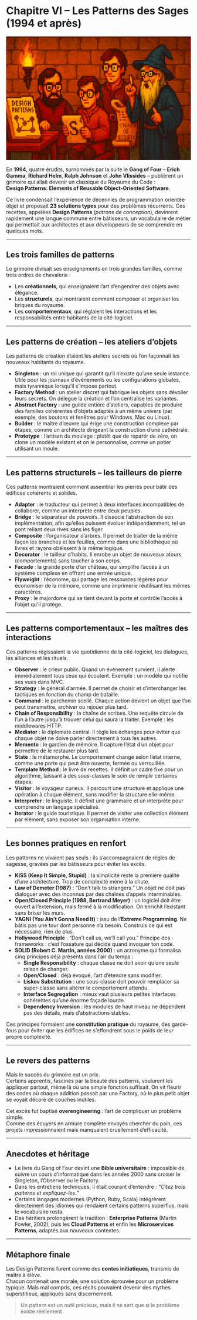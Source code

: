 # Chapitre VI – Les Patterns des Sages (1994 et après)

![chapitre-VI.png](https://raw.githubusercontent.com/nicolasvauchenet/cours_architectures_logicielles/refs/heads/main/img/chapitre-VI.png)

En **1994**, quatre érudits, surnommés par la suite le **Gang of Four** – **Erich Gamma**, **Richard Helm**, **Ralph
Johnson** et **John Vlissides** – publièrent un grimoire qui allait devenir un classique du Royaume du Code :  
**Design Patterns: Elements of Reusable Object-Oriented Software**.

Ce livre condensait l’expérience de décennies de programmation orientée objet et proposait **23 solutions types** pour
des problèmes récurrents. Ces recettes, appelées **Design Patterns** (*patrons de conception*), devinrent rapidement une
langue commune entre bâtisseurs, un vocabulaire de métier qui permettait aux architectes et aux développeurs de se
comprendre en quelques mots.

---

## Les trois familles de patterns

Le grimoire divisait ses enseignements en trois grandes familles, comme trois ordres de chevalerie :

- Les **créationnels**, qui enseignaient l’art d’engendrer des objets avec élégance.
- Les **structurels**, qui montraient comment composer et organiser les briques du royaume.
- Les **comportementaux**, qui réglaient les interactions et les responsabilités entre habitants de la cité-logiciel.

---

## Les patterns de création – les ateliers d’objets

Les patterns de création étaient les ateliers secrets où l’on façonnait les nouveaux habitants du royaume.

- **Singleton** : un roi unique qui garantit qu’il n’existe qu’une seule instance. Utile pour les journaux d’événements
  ou les configurations globales, mais tyrannique lorsqu’il s’impose partout.
- **Factory Method** : un atelier discret qui fabrique les objets sans dévoiler leurs secrets. On délègue la création et
  l’on centralise les variantes.
- **Abstract Factory** : une guilde entière d’ateliers, capables de produire des familles cohérentes d’objets adaptés à
  un même univers (par exemple, des boutons et fenêtres pour Windows, Mac ou Linux).
- **Builder** : le maître d’œuvre qui érige une construction complexe par étapes, comme un architecte dirigeant la
  construction d’une cathédrale.
- **Prototype** : l’artisan du moulage : plutôt que de repartir de zéro, on clone un modèle existant et on le
  personnalise, comme un potier utilisant un moule.

---

## Les patterns structurels – les tailleurs de pierre

Ces patterns montraient comment assembler les pierres pour bâtir des édifices cohérents et solides.

- **Adapter** : le traducteur qui permet à deux interfaces incompatibles de collaborer, comme un interprète entre deux
  peuples.
- **Bridge** : le séparateur de pouvoirs. Il dissocie l’abstraction de son implémentation, afin qu’elles puissent
  évoluer indépendamment, tel un pont reliant deux rives sans les figer.
- **Composite** : l’organisateur d’arbres. Il permet de traiter de la même façon les branches et les feuilles, comme
  dans une bibliothèque où livres et rayons obéissent à la même logique.
- **Decorator** : le tailleur d’habits. Il enrobe un objet de nouveaux atours (comportements) sans toucher à son corps.
- **Facade** : la grande porte d’un château, qui simplifie l’accès à un système complexe en offrant une entrée unique.
- **Flyweight** : l’économe, qui partage les ressources légères pour économiser de la mémoire, comme une imprimerie
  réutilisant les mêmes caractères.
- **Proxy** : le majordome qui se tient devant la porte et contrôle l’accès à l’objet qu’il protège.

---

## Les patterns comportementaux – les maîtres des interactions

Ces patterns régissaient la vie quotidienne de la cité-logiciel, les dialogues, les alliances et les rituels.

- **Observer** : le crieur public. Quand un événement survient, il alerte immédiatement tous ceux qui écoutent.
  Exemple : un modèle qui notifie ses vues dans MVC.
- **Strategy** : le général d’armée. Il permet de choisir et d’interchanger les tactiques en fonction du champ de
  bataille.
- **Command** : le parchemin scellé. Chaque action devient un objet que l’on peut transmettre, archiver ou rejouer plus
  tard.
- **Chain of Responsibility** : la chaîne de scribes. Une requête circule de l’un à l’autre jusqu’à trouver celui qui
  saura la traiter. Exemple : les middlewares HTTP.
- **Mediator** : le diplomate central. Il règle les échanges pour éviter que chaque objet ne doive parler directement à
  tous les autres.
- **Memento** : le gardien de mémoire. Il capture l’état d’un objet pour permettre de le restaurer plus tard.
- **State** : le métamorphe. Le comportement change selon l’état interne, comme une porte qui peut être ouverte, fermée
  ou verrouillée.
- **Template Method** : le livre de recettes. Il définit un cadre fixe pour un algorithme, laissant à des sous-classes
  le soin de remplir certaines étapes.
- **Visitor** : le voyageur curieux. Il parcourt une structure et applique une opération à chaque élément, sans modifier
  la structure elle-même.
- **Interpreter** : le linguiste. Il définit une grammaire et un interprète pour comprendre un langage spécialisé.
- **Iterator** : le guide touristique. Il permet de visiter une collection élément par élément, sans exposer son
  organisation interne.

---

## Les bonnes pratiques en renfort

Les patterns ne vivaient pas seuls : ils s’accompagnaient de règles de sagesse, gravées par les bâtisseurs pour éviter
les excès.

- **KISS (Keep It Simple, Stupid)** : la simplicité reste la première qualité d’une architecture. Trop de complexité
  mène à la chute.
- **Law of Demeter (1987)** : “Don’t talk to strangers.” Un objet ne doit pas dialoguer avec des inconnus par des
  chaînes d’appels interminables.
- **Open/Closed Principle (1988, Bertrand Meyer)** : un logiciel doit être ouvert à l’extension, mais fermé à la
  modification. On enrichit l’existant sans briser les murs.
- **YAGNI (You Ain’t Gonna Need It)** : issu de l’**Extreme Programming**. Ne bâtis pas une tour dont personne n’a
  besoin. Construis ce qui est nécessaire, rien de plus.
- **Hollywood Principle** : “Don’t call us, we’ll call you.” Principe des frameworks : c’est l’ossature qui décide quand
  invoquer ton code.
- **SOLID (Robert C. Martin, années 2000)** : un acronyme qui formalisa cinq principes déjà présents dans l’air du
  temps :
    - **Single Responsibility** : chaque classe ne doit avoir qu’une seule raison de changer.
    - **Open/Closed** : déjà évoqué, l’art d’étendre sans modifier.
    - **Liskov Substitution** : une sous-classe doit pouvoir remplacer sa super-classe sans altérer le comportement
      attendu.
    - **Interface Segregation** : mieux vaut plusieurs petites interfaces cohérentes qu’une énorme façade lourde.
    - **Dependency Inversion** : les modules de haut niveau ne dépendent pas des détails, mais d’abstractions stables.

Ces principes formaient une **constitution pratique** du royaume, des garde-fous pour éviter que les édifices ne
s’effondrent sous le poids de leur propre complexité.

---

## Le revers des patterns

Mais le succès du grimoire eut un prix.  
Certains apprentis, fascinés par la beauté des patterns, voulurent les appliquer partout, même là où une simple
fonction suffisait. On vit fleurir des codes où chaque addition passait par une Factory, où le plus petit objet se
voyait décoré de couches inutiles.

Cet excès fut baptisé **overengineering** : l’art de compliquer un problème simple.  
Comme des écuyers en armure complète envoyés chercher du pain, ces projets impressionnaient mais manquaient
cruellement d’efficacité.

---

## Anecdotes et héritage

- Le livre du Gang of Four devint une **Bible universitaire** : impossible de suivre un cours d’informatique dans les
  années 2000 sans croiser le Singleton, l’Observer ou le Factory.
- Dans les entretiens techniques, il était courant d’entendre : *“Citez trois patterns et expliquez-les.”*
- Certains langages modernes (Python, Ruby, Scala) intégrèrent directement des idiomes qui rendaient certains patterns
  superflus, mais le vocabulaire resta.
- Des héritiers prolongèrent la tradition : **Enterprise Patterns** (Martin Fowler, 2002), puis les **Cloud Patterns**
  et enfin les **Microservices Patterns**, adaptés aux nouveaux contextes.

---

## Métaphore finale

Les Design Patterns furent comme des **contes initiatiques**, transmis de maître à élève.  
Chacun contenait une morale, une solution éprouvée pour un problème typique. Mais mal compris, ces récits pouvaient
devenir des mythes superstitieux, appliqués sans discernement.

> Un pattern est un outil précieux, mais il ne sert que si le problème existe réellement.
